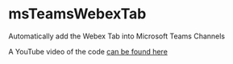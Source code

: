 # msTeamsWebexTab
Automatically add the Webex Tab into Microsoft Teams Channels

A YouTube video of the code [can be found here](https://www.youtube.com/watch?v=Waone1IG_ag)
